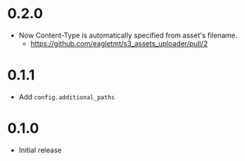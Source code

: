# 0.2.0
- Now Content-Type is automatically specified from asset's filename.
    - https://github.com/eagletmt/s3_assets_uploader/pull/2

# 0.1.1
- Add `config.additional_paths`

# 0.1.0
- Initial release

